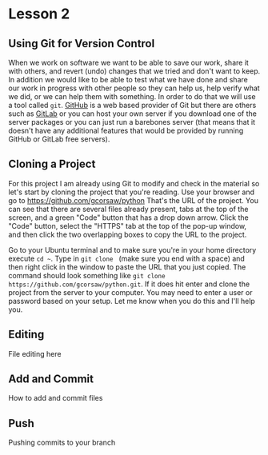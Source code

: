 # Lesson 2

## Using Git for Version Control
When we work on software we want to be able to save our work, share it with
others, and revert (undo) changes that we tried and don't want to keep. In
addition we would like to be able to test what we have done and share our work
in progress with other people so they can help us, help verify what we did, or
we can help them with something. In order to do that we will use a tool called
`git`. [GitHub](https://www.github.com) is a web based provider of Git but
there are others such as [GitLab](https://www.gitlab.com) or you can host your
own server if you download one of the server packages or you can just run a
barebones server (that means that it doesn't have any additional features that
would be provided by running GitHub or GitLab free servers).

## Cloning a Project
For this project I am already using Git to modify and check in the material so
let's start by cloning the project that you're reading. Use your browser and go
to https://github.com/gcorsaw/python That's the URL of the project. You can see
that there are several files already present, tabs at the top of the screen,
and a green "Code" button that has a drop down arrow. Click the "Code" button,
select the "HTTPS" tab at the top of the pop-up window, and then click the two
overlapping boxes to copy the URL to the project.

Go to your Ubuntu terminal and to make sure you're in your home directory
execute `cd ~`. Type in `git clone ` (make sure you end with a space) and then
right click in the window to paste the URL that you just copied. The command
should look something like `git clone https://github.com/gcorsaw/python.git`.
If it does hit enter and clone the project from the server to your computer.
You may need to enter a user or password based on your setup. Let me know
when you do this and I'll help you.

## Editing
File editing here

## Add and Commit
How to add and commit files

## Push
Pushing commits to your branch